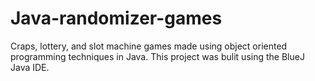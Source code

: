 # Java-randomizer-games
Craps, lottery, and slot machine games made using object oriented programming techniques in Java. This project was bulit using the BlueJ Java IDE.
